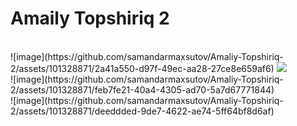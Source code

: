 <h1> Amaily Topshiriq 2 </h1>

<br>
![image](https://github.com/samandarmaxsutov/Amaliy-Topshiriq-2/assets/101328871/2a41a550-d97f-49ec-aa28-27ce8e659af6)
<img src= "https://github.com/samandarmaxsutov/Amaliy-Topshiriq-2/assets/101328871/2a41a550-d97f-49ec-aa28-27ce8e659af6"></img>
<br>
![image](https://github.com/samandarmaxsutov/Amaliy-Topshiriq-2/assets/101328871/feb7fe21-40a4-4305-ad70-5a7d67771844)

<br>
![image](https://github.com/samandarmaxsutov/Amaliy-Topshiriq-2/assets/101328871/deeddded-9de7-4622-ae74-5ff64bf8d6af)

